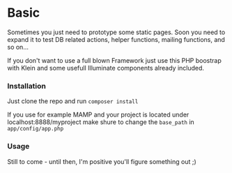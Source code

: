 # Basic

Sometimes you just need to prototype some static pages. Soon you need to expand it to test DB related actions, helper functions, mailing functions, and so on…

If you don't want to use a full blown Framework just use this PHP boostrap with Klein and some usefull Illuminate components already included. 

### Installation

Just clone the repo and run `composer install`

If you use for example MAMP and your project is located under localhost:8888/myproject make shure to change the `base_path` in `app/config/app.php`

### Usage

Still to come - until then, I'm positive you'll figure something out ;)
